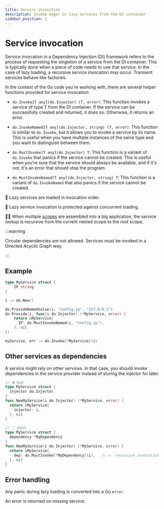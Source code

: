```yaml
---
title: Service invocation
description: Invoke eager or lazy services from the DI container
sidebar_position: 1
---
```


# Service invocation

Service invocation in a Dependency Injection (DI) framework refers to the process of requesting the singleton of a service from the DI container. This is typically done when a piece of code needs to use that service. In the case of lazy loading, a recursive service invocation may occur. Transient services behave like factories.

In the context of the Go code you're working with, there are several helper functions provided for service invocation:

- `do.Invoke[T any](do.Injector) (T, error)`: This function invokes a service of type T from the DI container. If the service can be successfully created and returned, it does so. Otherwise, it returns an error.

- `do.InvokeNamed[T any](do.Injector, string) (T, error)`: This function is similar to `do.Invoke`, but it allows you to invoke a service by its name. This is useful when you have multiple instances of the same type and you want to distinguish between them.

- `do.MustInvoke[T any](do.Injector) T`: This function is a variant of `do.Invoke` that panics if the service cannot be created. This is useful when you're sure that the service should always be available, and if it's not, it's an error that should stop the program.

- `do.MustInvokeNamed[T any](do.Injector, string) T`: This function is a variant of `do.InvokeNamed` that also panics if the service cannot be created.

🚀 Lazy services are loaded in invocation order.

🐎 Lazy service invocation is protected against concurrent loading.

🧙‍♂️ When multiple [scopes](../scopes/scope.md) are assembled into a big application, the service lookup is recursive from the current nested scope to the root scope.

:::warning

Circular dependencies are not allowed. Services must be invoked in a Directed Acyclic Graph way.

:::


## Example

```go
type MyService struct {
    IP string
}

i := do.New()

do.ProvideNamedValue(i, "config.ip", "127.0.0.1")
do.Provide(i, func(i do.Injector) (*MyService, error) {
    return &MyService{
      IP: do.MustInvokeNamed(i, "config.ip"),
    }, nil
})

myService, err := do.Invoke[*MyService](i)
```

## Other services as dependencies

A service might rely on other services. In that case, you should invoke dependencies in the service provider instead of storing the injector for later.

```go
// ❌ bad
type MyService struct {
  injector do.Injector
}
func NewMyService(i do.Injector) (*MyService, error) {
  return &MyService{
    injector: i,
  }, nil
}

// ✅ good
type MyService struct {
  dependency *MyDependency
}
func NewMyService(i do.Injector) (*MyService, error) {
  return &MyService{
    dep: do.MustInvoke[*MyDependency](i),   // <- recursive invocation on service construction
  }, nil
}
```

## Error handling

Any panic during lazy loading is converted into a Go `error`.

An error is returned on missing service.
